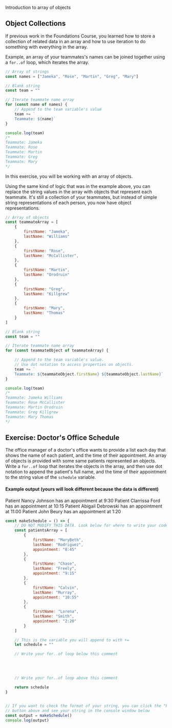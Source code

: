 Introduction to array of objects

## Object Collections

If previous work in the Foundations Course, you learned how to store a collection of related data in an array and how to use iteration to do something with everything in the array.

Example, an array of your teammates's names can be joined together using a `for..of` loop, which iterates the array.

```js
// Array of strings
const names = ["Jameka", "Rose", "Martin", "Greg", "Mary"]

// Blank string
const team = ""

// Iterate teammate name array
for (const name of names) {
	// Append to the team variable's value
	team += `
	Teammate: ${name}`
}

console.log(team)
/* 
Teammate: Jameka
Teammate: Rose
Teammate: Martin
Teammate: Greg
Teammate: Mary
*/
```

In this exercise, you will be working with an array of objects. 

Using the same kind of logic that was in the example above, you can replace the string values in the array with objects that represent each teammate. It's still a collection of your teammates, but instead of simple string representations of each person, you now have object representations.

```js
// Array of objects
const teammateArray = [
	{
		firstName: "Jameka",
		lastName: "Williams"
	},
	{
		firstName: "Rose",
		lastName: "McCallister",
	},
	{
		firstName: "Martin",
		lastName: "Orodruin"
	},
	{
		firstName: "Greg",
		lastName: "Killgrew"
	},
	{
		firstName: "Mary",
		lastName: "Thomas"
	}
]

// Blank string
const team = ""

// Iterate teammate name array
for (const teammateObject of teammateArray) {

	// Append to the team variable's value.
	// Use dot notation to access properties on objects.
	team += `
	Teammate: ${teammateObject.firstName} ${teammateObject.lastName}`
}

console.log(team)
/* 
Teammate: Jameka Williams
Teammate: Rose McCallister
Teammate: Martin Orodruin
Teammate: Greg Killgrew
Teammate: Mary Thomas
*/
```

## Exercise: Doctor's Office Schedule

The office manager of a doctor's office wants to provide a list each day that shows the name of each patient, and the time of their appointment. An array of objects is provided with some same patients represented an objects. Write a `for..of` loop that iterates the objects in the array, and then use dot notation to append the patient's full name, and the time of their appointment to the string value of the `schedule` variable.

#### Example output (yours will look different because the data is different)

Patient Nancy Johnson has an appointment at 9:30
Patient Clarrissa Ford has an appointment at 10:15
Patient Abigail Debrowski has an appointment at 11:00
Patient John Beury has an appointment at 1:20


```js
const makeSchedule = () => {
    // DO NOT MODIFY THIS DATA. Look below for where to write your code.
	const patientsArray = [
		{
			firstName: "MaryBeth",
			lastName: "Rodriguez",
			appointment: "8:45"
		},
		{
			firstName: "Chase",
			lastName: "Freely",
			appointment: "9:15"
		},
		{
			firstName: "Calvin",
			lastName: "Murray",
			appointment: "10:55"
		},
		{
			firstName: "Lorena",
			lastName: "Smith",
			appointment: "2:20"
		}
	]

	// This is the variable you will append to with +=
	let schedule = ""

	// Write your for..of loop below this comment
	
	
	
	
	// Write your for..of loop above this comment
	
	return schedule
}


// If you want to check the format of your string, you can click the "Run >" 
// button above and see your string in the console window below
const output = makeSchedule()
console.log(output)
```

<!--stackedit_data:
eyJoaXN0b3J5IjpbLTY5MzI5NDU0MiwxNzMyMjA3ODE4LDUwMD
k2NDQ2Myw3MzA5OTgxMTZdfQ==
-->